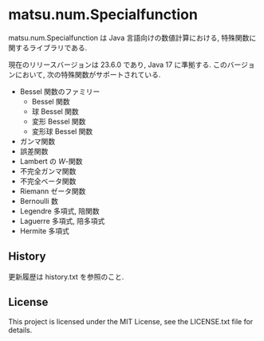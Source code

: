 # matsu.num.Specialfunction
matsu.num.Specialfunction は Java 言語向けの数値計算における, 特殊関数に関するライブラリである.

現在のリリースバージョンは 23.6.0 であり, Java 17 に準拠する.
このバージョンにおいて, 次の特殊関数がサポートされている.

- Bessel 関数のファミリー
  - Bessel 関数
  - 球 Bessel 関数
  - 変形 Bessel 関数
  - 変形球 Bessel 関数
- ガンマ関数
- 誤差関数
- Lambert の *W*-関数
- 不完全ガンマ関数
- 不完全ベータ関数
- Riemann ゼータ関数
- Bernoulli 数
- Legendre 多項式, 陪関数
- Laguerre 多項式, 陪多項式
- Hermite 多項式

## History
更新履歴は history.txt を参照のこと.

## License

This project is licensed under the MIT License, see the LICENSE.txt file for details.
